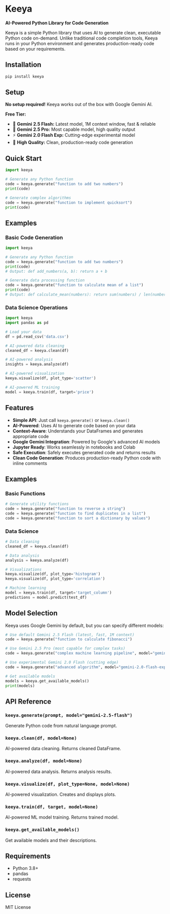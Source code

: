 # Keeya

**AI-Powered Python Library for Code Generation**

Keeya is a simple Python library that uses AI to generate clean, executable Python code on-demand. Unlike traditional code completion tools, Keeya runs in your Python environment and generates production-ready code based on your requirements.

## Installation

```bash
pip install keeya
```

## Setup

**No setup required!** Keeya works out of the box with Google Gemini AI.

**Free Tier:**
- 🚀 **Gemini 2.5 Flash:** Latest model, 1M context window, fast & reliable
- 🧠 **Gemini 2.5 Pro:** Most capable model, high quality output
- ⚡ **Gemini 2.0 Flash Exp:** Cutting-edge experimental model
- 🎯 **High Quality:** Clean, production-ready code generation

## Quick Start

```python
import keeya

# Generate any Python function
code = keeya.generate("function to add two numbers")
print(code)

# Generate complex algorithms
code = keeya.generate("function to implement quicksort")
print(code)
```

## Examples

### Basic Code Generation

```python
import keeya

# Generate any Python function
code = keeya.generate("function to add two numbers")
print(code)
# Output: def add_numbers(a, b): return a + b

# Generate data processing function
code = keeya.generate("function to calculate mean of a list")
print(code)
# Output: def calculate_mean(numbers): return sum(numbers) / len(numbers)
```

### Data Science Operations

```python
import keeya
import pandas as pd

# Load your data
df = pd.read_csv('data.csv')

# AI-powered data cleaning
cleaned_df = keeya.clean(df)

# AI-powered analysis
insights = keeya.analyze(df)

# AI-powered visualization
keeya.visualize(df, plot_type='scatter')

# AI-powered ML training
model = keeya.train(df, target='price')
```

## Features

- **Simple API**: Just call `keeya.generate()` or `keeya.clean()`
- **AI-Powered**: Uses AI to generate code based on your data
- **Context-Aware**: Understands your DataFrames and generates appropriate code
- **Google Gemini Integration**: Powered by Google's advanced AI models
- **Jupyter Ready**: Works seamlessly in notebooks and Colab
- **Safe Execution**: Safely executes generated code and returns results
- **Clean Code Generation**: Produces production-ready Python code with inline comments

## Examples

### Basic Functions

```python
# Generate utility functions
code = keeya.generate("function to reverse a string")
code = keeya.generate("function to find duplicates in a list")
code = keeya.generate("function to sort a dictionary by values")
```

### Data Science

```python
# Data cleaning
cleaned_df = keeya.clean(df)

# Data analysis
analysis = keeya.analyze(df)

# Visualizations
keeya.visualize(df, plot_type='histogram')
keeya.visualize(df, plot_type='correlation')

# Machine learning
model = keeya.train(df, target='target_column')
predictions = model.predict(test_df)
```

## Model Selection

Keeya uses Google Gemini by default, but you can specify different models:

```python
# Use default Gemini 2.5 Flash (latest, fast, 1M context)
code = keeya.generate("function to calculate fibonacci")

# Use Gemini 2.5 Pro (most capable for complex tasks)
code = keeya.generate("complex machine learning pipeline", model="gemini-2.5-pro")

# Use experimental Gemini 2.0 Flash (cutting edge)
code = keeya.generate("advanced algorithm", model="gemini-2.0-flash-exp")

# Get available models
models = keeya.get_available_models()
print(models)
```

## API Reference

### `keeya.generate(prompt, model="gemini-2.5-flash")`
Generate Python code from natural language prompt.

### `keeya.clean(df, model=None)`
AI-powered data cleaning. Returns cleaned DataFrame.

### `keeya.analyze(df, model=None)`
AI-powered data analysis. Returns analysis results.

### `keeya.visualize(df, plot_type=None, model=None)`
AI-powered visualization. Creates and displays plots.

### `keeya.train(df, target, model=None)`
AI-powered ML model training. Returns trained model.

### `keeya.get_available_models()`
Get available models and their descriptions.

## Requirements

- Python 3.8+
- pandas
- requests

## License

MIT License
